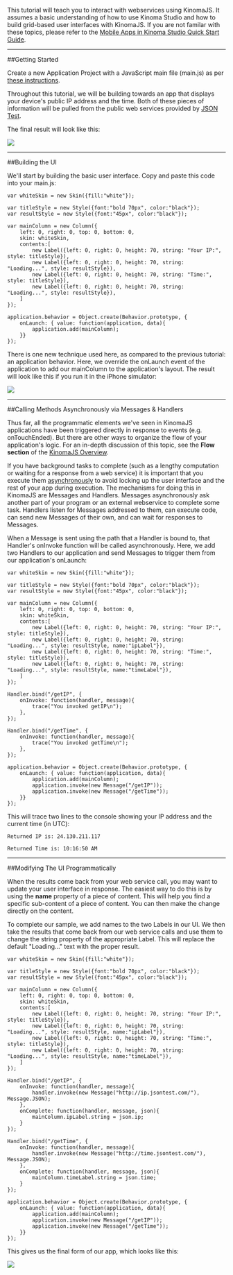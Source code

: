 This tutorial will teach you to interact with webservices using KinomaJS. It assumes a basic understanding of how to use Kinoma Studio and how to build grid-based user interfaces with KinomaJS. If you are not familar with these topics, please refer to the [Mobile Apps in Kinoma Studio Quick Start Guide](../mobile-apps-in-kinoma-studio/index.php).

***
##Getting Started

Create a new Application Project with a JavaScript main file (main.js) as per [these instructions](../mobile-apps-in-kinoma-studio/index.php#newProject).

Throughout this tutorial, we will be building towards an app that displays your device's public IP address and the time. Both of these pieces of information will be pulled from the public web services provided by [JSON Test](http://www.jsontest.com/).

The final result will look like this:

![](../images/AsynchronousComm/finalResult.jpg)

***
##Building the UI

We'll start by building the basic user interface. Copy and paste this code into your main.js:

	var whiteSkin = new Skin({fill:"white"});

	var titleStyle = new Style({font:"bold 70px", color:"black"});
	var resultStyle = new Style({font:"45px", color:"black"});

	var mainColumn = new Column({
		left: 0, right: 0, top: 0, bottom: 0,
		skin: whiteSkin,
		contents:[
			new Label({left: 0, right: 0, height: 70, string: "Your IP:", style: titleStyle}),
			new Label({left: 0, right: 0, height: 70, string: "Loading...", style: resultStyle}),
			new Label({left: 0, right: 0, height: 70, string: "Time:", style: titleStyle}),
			new Label({left: 0, right: 0, height: 70, string: "Loading...", style: resultStyle}),
		]
	});

	application.behavior = Object.create(Behavior.prototype, {
		onLaunch: { value: function(application, data){
			application.add(mainColumn);
		}}
	});
	
There is one new technique used here, as compared to the previous tutorial: an application behavior. Here, we override the onLaunch event of the application to add our mainColumn to the application's layout. The result will look like this if you run it in the iPhone simulator:

![](../images/AsynchronousComm/justTheUI.jpg)

***
##Calling Methods Asynchronously via Messages & Handlers

Thus far, all the programmatic elements we've seen in KinomaJS applications have been triggered directly in response to events (e.g. onTouchEnded). But there are other ways to organize the flow of your application's logic. For an in-depth discussion of this topic, see the **Flow section** of the [KinomaJS Overview](../../overview/).

If you have background tasks to complete (such as a lengthy computation or waiting for a response from a web service) it is important that you execute them [asynchronously](http://www.i-programmer.info/programming/theory/6040-what-is-asynchronous-programming.html) to avoid locking up the user interface and the rest of your app during execution. The mechanisms for doing this in KinomaJS are Messages and Handlers. Messages asynchronously ask another part of your program or an external webservice to complete some task. Handlers listen for Messages addressed to them, can execute code, can send new Messages of their own, and can wait for responses to Messages.

When a Message is sent using the path that a Handler is bound to, that Handler's onInvoke function will be called asynchronously. Here, we add two Handlers to our application and send Messages to trigger them from our application's onLaunch:

	var whiteSkin = new Skin({fill:"white"});

	var titleStyle = new Style({font:"bold 70px", color:"black"});
	var resultStyle = new Style({font:"45px", color:"black"});

	var mainColumn = new Column({
		left: 0, right: 0, top: 0, bottom: 0,
		skin: whiteSkin,
		contents:[
			new Label({left: 0, right: 0, height: 70, string: "Your IP:", style: titleStyle}),
			new Label({left: 0, right: 0, height: 70, string: "Loading...", style: resultStyle, name:"ipLabel"}),
			new Label({left: 0, right: 0, height: 70, string: "Time:", style: titleStyle}),
			new Label({left: 0, right: 0, height: 70, string: "Loading...", style: resultStyle, name:"timeLabel"}),
		]
	});

	Handler.bind("/getIP", {
		onInvoke: function(handler, message){
			trace("You invoked getIP\n");
		},
	});

	Handler.bind("/getTime", {
		onInvoke: function(handler, message){
			trace("You invoked getTime\n");
		},
	});

	application.behavior = Object.create(Behavior.prototype, {
		onLaunch: { value: function(application, data){
    		application.add(mainColumn);
    		application.invoke(new Message("/getIP"));
    		application.invoke(new Message("/getTime"));
		}}
	});
	
This will trace two lines to the console showing your IP address and the current time (in UTC):

`Returned IP is: 24.130.211.117`

`Returned Time is: 10:16:50 AM`

***
##Modifying The UI Programmatically

When the results come back from your web service call, you may want to update your user interface in response. The easiest way to do this is by using the **name** property of a piece of content. This will help you find a specific sub-content of a piece of content. You can then make the change directly on the content.

To complete our sample, we add names to the two Labels in our UI. We then take the results that come back from our web service calls and use them to change the string property of the appropriate Label. This will replace the default "Loading..." text with the proper result.

	var whiteSkin = new Skin({fill:"white"});

	var titleStyle = new Style({font:"bold 70px", color:"black"});
	var resultStyle = new Style({font:"45px", color:"black"});

	var mainColumn = new Column({
		left: 0, right: 0, top: 0, bottom: 0,
		skin: whiteSkin,
		contents:[
			new Label({left: 0, right: 0, height: 70, string: "Your IP:", style: titleStyle}),
			new Label({left: 0, right: 0, height: 70, string: "Loading...", style: resultStyle, name:"ipLabel"}),
			new Label({left: 0, right: 0, height: 70, string: "Time:", style: titleStyle}),
			new Label({left: 0, right: 0, height: 70, string: "Loading...", style: resultStyle, name:"timeLabel"}),
		]
	});

	Handler.bind("/getIP", {
		onInvoke: function(handler, message){
			handler.invoke(new Message("http://ip.jsontest.com/"), Message.JSON);
		},
		onComplete: function(handler, message, json){
			mainColumn.ipLabel.string = json.ip;
		}
	});

	Handler.bind("/getTime", {
		onInvoke: function(handler, message){
			handler.invoke(new Message("http://time.jsontest.com/"), Message.JSON);
		},
		onComplete: function(handler, message, json){
			mainColumn.timeLabel.string = json.time;
		}
	});

	application.behavior = Object.create(Behavior.prototype, {
		onLaunch: { value: function(application, data){
			application.add(mainColumn);
			application.invoke(new Message("/getIP"));
			application.invoke(new Message("/getTime"));
		}}
	});

This gives us the final form of our app, which looks like this:

![](../images/AsynchronousComm/finalResult.jpg)
